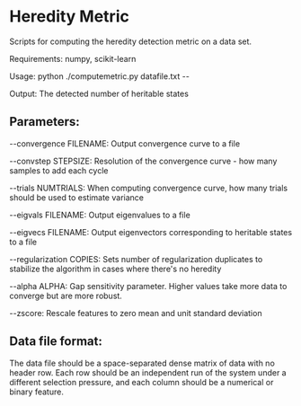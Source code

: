 Heredity Metric
===============

Scripts for computing the heredity detection metric on a data set.

Requirements: numpy, scikit-learn

Usage: python ./computemetric.py datafile.txt --<parameters>

Output: The detected number of heritable states 

Parameters:
-----------

--convergence FILENAME: Output convergence curve to a file

--convstep STEPSIZE: Resolution of the convergence curve - how many
samples to add each cycle
			  
--trials NUMTRIALS: When computing convergence curve, how many trials should 
be used to estimate variance

--eigvals FILENAME: Output eigenvalues to a file
			    
--eigvecs FILENAME: Output eigenvectors corresponding to heritable
states to a file
			  
--regularization COPIES: Sets number of regularization duplicates to
stabilize the algorithm in cases where there's no heredity

--alpha ALPHA: Gap sensitivity parameter. Higher values take more data to 
converge but are more robust.

--zscore: Rescale features to zero mean and unit standard deviation
			
Data file format:
-----------------

The data file should be a space-separated dense matrix of data with no header row. Each row should be an independent run of the system under a different selection pressure, and each column should  be a numerical or binary feature.          
